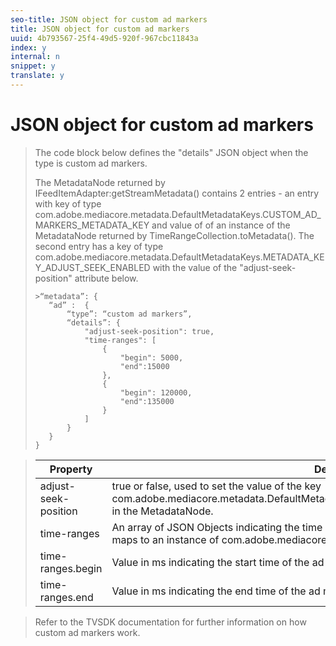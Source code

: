 ```yaml
---
seo-title: JSON object for custom ad markers
title: JSON object for custom ad markers
uuid: 4b793567-25f4-49d5-920f-967cbc11843a
index: y
internal: n
snippet: y
translate: y
---
```


# JSON object for custom ad markers


>The code block below defines the "details" JSON object when the type is custom ad markers. 
>
>The MetadataNode returned by IFeedItemAdapter:getStreamMetadata() contains 2 entries - an entry with key of type com.adobe.mediacore.metadata.DefaultMetadataKeys.CUSTOM_AD_MARKERS_METADATA_KEY and value of of an instance of the MetadataNode returned by TimeRangeCollection.toMetadata(). The second entry has a key of type com.adobe.mediacore.metadata.DefaultMetadataKeys.METADATA_KEY_ADJUST_SEEK_ENABLED with the value of the "adjust-seek-position" attribute below. 
>
>
>```
>>“metadata”: {
>    “ad” :  {
>        “type”: “custom ad markers”,
>        “details”: {
>            "adjust-seek-position": true,
>            "time-ranges": [
>                {
>                    "begin": 5000,
>                    "end":15000
>                },
>                {
>                    "begin": 120000,
>                    "end":135000
>                }
>            ]
>        }
>    }
>}
>
>```

>


>|  Property  | Description  |
>|---|---|
>|  adjust-seek-position  | true or false, used to set the value of the key com.adobe.mediacore.metadata.DefaultMetadataKeys.METADATA_KEY_ADJUST_SEEK_ENABLED in the MetadataNode.  |
>|  time-ranges  | An array of JSON Objects indicating the time range for each ad marker. Each JSON Object entry maps to an instance of com.adobe.mediacore.utils.TimeRange.  |
>|  time-ranges.begin  | Value in ms indicating the start time of the ad marker.  |
>|  time-ranges.end  | Value in ms indicating the end time of the ad marker.  |

>Refer to the TVSDK documentation for further information on how custom ad markers work. 

